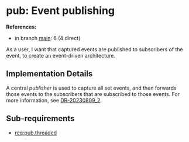 # pub: Event publishing

**References:**

- in branch [main](https://github.com/mhatzl/evident/tree/main): 6 (4 direct)

As a user, I want that captured events are published to subscribers of the event, to create an event-driven architecture.

## Implementation Details

A central *publisher* is used to capture all set events, and then forwards those events to the subscribers that are subscribed to those events.
For more information, see [DR-20230809_2](6-DR-20230809_2).

## Sub-requirements

- [req:pub.threaded](5-REQ-pub.threaded)
